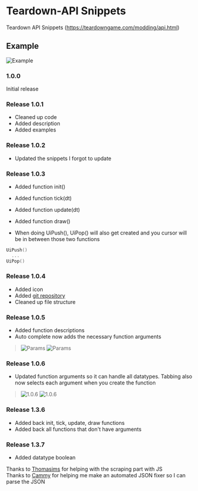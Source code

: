 # Teardown-API Snippets
Teardown API Snippets (https://teardowngame.com/modding/api.html)

## Example
![Example](https://i.imgur.com/ZQA3ui3.png "Example")

### 1.0.0

Initial release

### Release 1.0.1

- Cleaned up code
- Added description
- Added examples

### Release 1.0.2

- Updated the snippets I forgot to update

### Release 1.0.3

- Added function init()
- Added function tick(dt)
- Added function update(dt)
- Added function draw()

- When doing UiPush(), UiPop() will also get created and you cursor will be in between those two functions
```lua
UiPush()
  ...
UiPop()
```

### Release 1.0.4

- Added icon
- Added [git repository](https://github.com/vulcan-dev/teardown-snippets)
- Cleaned up file structure

### Release 1.0.5
- Added function descriptions
- Auto complete now adds the necessary function arguments

>![Params](https://i.imgur.com/xWpmDkd.png "Function Description")
>![Params](https://i.imgur.com/3WnDZR3.png "Function Parameters")

### Release 1.0.6
- Updated function arguments so it can handle all datatypes. Tabbing also now selects each argument when you create the function

>![1.0.6](https://i.imgur.com/cH1XQrO.png)
>![1.0.6](https://i.imgur.com/eLrd6vI.png)

### Release 1.3.6
- Added back init, tick, update, draw functions
- Added back all functions that don't have arguments

### Release 1.3.7
- Added datatype boolean

Thanks to [Thomasims](https://github.com/Thomasims) for helping with the scraping part with JS  
Thanks to [Cammy](https://github.com/camprevail) for helping me make an automated JSON fixer so I can parse the JSON